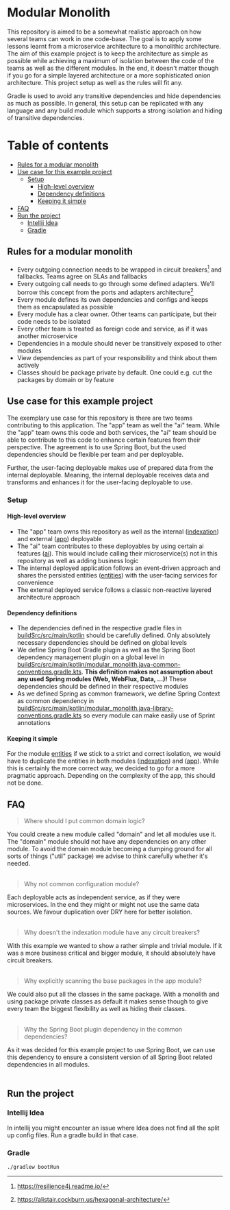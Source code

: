 # Modular Monolith

This repository is aimed to be a somewhat realistic approach on how several teams can work in
one code-base. The goal is to apply some lessons learnt from a microservice architecture 
to a monolithic architecture.
The aim of this example project is to keep the architecture as simple as possible while achieving 
a maximum of isolation between the code of the teams as well as the different modules.
In the end, it doesn't matter though if you go for a simple layered architecture or a more
sophisticated onion architecture. This project setup as well as the rules will fit any.

Gradle is used to avoid any transitive dependencies and hide dependencies as much as possible.
In general, this setup can be replicated with any language and any build module which supports a 
strong isolation and hiding of transitive dependencies.

# Table of contents
- [Rules for a modular monolith](#rules-for-a-modular-monolith)
- [Use case for this example project](#use-case-for-this-example-project)
  - [Setup](#setup)
    - [High-level overview](#high-level-overview)
    - [Dependency definitions](#dependency-definitions)
    - [Keeping it simple](#keeping-it-simple)
- [FAQ](#faq)
- [Run the project](#run-the-project)
  - [Intellij Idea](#intellij-idea)
  - [Gradle](#gradle)


## Rules for a modular monolith
- Every outgoing connection needs to be wrapped in circuit breakers[^1] and fallbacks. Teams agree
on SLAs and fallbacks
- Every outgoing call needs to go through some defined adapters. We'll borrow this concept from
the ports and adapters architecture[^2]
- Every module defines its own dependencies and configs and keeps them as encapsulated as possible
- Every module has a clear owner. Other teams can participate, but their code needs to be isolated
- Every other team is treated as foreign code and service, as if it was another microservice
- Dependencies in a module should never be transitively exposed to other modules
- View dependencies as part of your responsibility and think about them actively
- Classes should be package private by default. One could e.g. cut the packages by domain or by feature

## Use case for this example project
The exemplary use case for this repository is there are two teams contributing to this application.
The "app" team as well the "ai" team. While the "app" team owns this code and both services, the
"ai" team should be able to contribute to this code to enhance certain features from their perspective.
The agreement is to use Spring Boot, but the used dependencies should be flexible per team and per deployable.

Further, the user-facing deployable makes use of prepared data from the internal deployable. Meaning,
the internal deployable receives data and transforms and enhances it for the user-facing deployable to use.

### Setup

#### High-level overview
- The "app" team owns this repository as well as the internal ([indexation](indexation)) and 
external ([app](app)) deployable
- The "ai" team contributes to these deployables by using certain ai features ([ai](ai)). This would include
  calling their microservice(s) not in this repository as well as adding business logic 
- The internal deployed application follows an event-driven approach and shares the persisted entities
  ([entities](indexation/entities)) with the user-facing services for convenience
- The external deployed service follows a classic non-reactive layered architecture approach

#### Dependency definitions
- The dependencies defined in the respective gradle files in [buildSrc/src/main/kotlin](buildSrc/src/main/kotlin)
should be carefully defined. Only absolutely necessary dependencies should be defined on global levels
- We define Spring Boot Gradle plugin as well as the Spring Boot dependency management plugin 
 on a global level in [buildSrc/src/main/kotlin/modular_monolith.java-common-conventions.gradle.kts](buildSrc/src/main/kotlin/modular_monolith.java-common-conventions.gradle.kts).
**This definition makes not assumption about any used Spring modules (Web, WebFlux, Data, ...)!** 
These dependencies should be defined in their respective modules
- As we defined Spring as common framework, we define Spring Context as common dependency 
in [buildSrc/src/main/kotlin/modular_monolith.java-library-conventions.gradle.kts](buildSrc/src/main/kotlin/modular_monolith.java-library-conventions.gradle.kts)
so every module can make easily use of Sprint annotations

#### Keeping it simple
For the module [entities](indexation/entities) if we stick to a strict and correct isolation, we would have to
duplicate the entities in both modules ([indexation](indexation)) and ([app](app)). While this is certainly the
more correct way, we decided to go for a more pragmatic approach. Depending on the complexity of the app, this
should not be done.

## FAQ
> Where should I put common domain logic? 

You could create a new module called "domain" and let all modules use it. The "domain" module should 
    not have any dependencies on any other module. To avoid the domain module becoming a dumping ground for
all sorts of things ("util" package) we advise to think carefully whether it's needed.
<br/><br/>

> Why not common configuration module? 

Each deployable acts as independent service, as if they were microservices. In the end they might or
  might not use the same data sources. We favour duplication over DRY here for better isolation.<br/><br/>

> Why doesn't the indexation module have any circuit breakers?

With this example we wanted to show a rather simple and trivial module. If it was a more business critical
and bigger module, it should absolutely have circuit breakers.<br/><br/>


> Why explicitly scanning the base packages in the app module?

We could also put all the classes in the same package. With a monolith and using package private classes
as default it makes sense though to give every team the biggest flexibility 
as well as hiding their classes.<br/><br/>

> Why the Spring Boot plugin dependency in the common dependencies?

As it was decided for this example project to use Spring Boot, we can use this dependency
to ensure a consistent version of all Spring Boot related dependencies in all modules.<br/><br/>

## Run the project
### Intellij Idea
In intellij you might encounter an issue where Idea does not find all the split up config files. Run a gradle
build in that case.

### Gradle
`./gradlew bootRun`

[^1]: https://resilience4j.readme.io/
[^2]: https://alistair.cockburn.us/hexagonal-architecture/